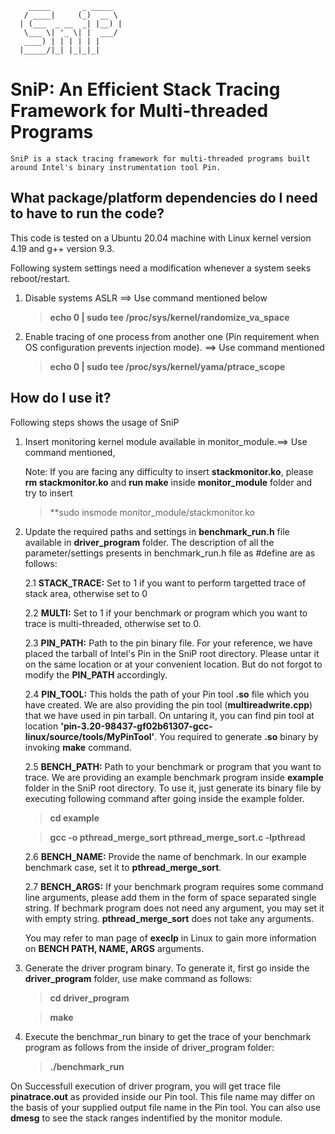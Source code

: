         _____       _ _____  
       / ____|     (_)  __ \
      | (___  _ __  _| |__) |
       \___ \| '_ \| |  ___/
       ____) | | | | | |     
      |_____/|_| |_|_|_|     
SniP: An Efficient Stack Tracing Framework for Multi-threaded Programs
=======================================================================
    SniP is a stack tracing framework for multi-threaded programs built around Intel's binary instrumentation tool Pin.

## What package/platform dependencies do I need to have to run the code?

  This code is tested on a Ubuntu 20.04 machine with Linux kernel version 4.19 and g++ version 9.3.

  Following system settings need a modification whenever a system seeks reboot/restart.

  1. Disable systems ASLR ==> Use command mentioned below
      > **echo 0 | sudo tee /proc/sys/kernel/randomize_va_space**

  2. Enable tracing of one process from another one (Pin requirement when OS configuration prevents injection mode). ==> Use command mentioned
      > **echo 0 | sudo tee /proc/sys/kernel/yama/ptrace_scope**

## How do I use it?

  Following steps shows the usage of SniP

  1. Insert monitoring kernel module available in monitor_module.==> Use command mentioned,

      Note: If you are facing any difficulty to insert **stackmonitor.ko**, please **rm stackmonitor.ko** and **run make** inside **monitor_module** folder and try to insert
      > **sudo insmode monitor_module/stackmonitor.ko

  2. Update the required paths and settings in **benchmark_run.h** file available in **driver_program** folder. The description of all the parameter/settings presents in benchmark_run.h file as #define are as follows:

      2.1 **STACK_TRACE:** Set to 1 if you want to perform targetted trace of stack area, otherwise set to 0

      2.2 **MULTI:** Set to 1 if your benchmark or program which you want to trace is multi-threaded, otherwise set to 0.

      2.3 **PIN_PATH:** Path to the pin binary file. For your reference, we have placed the tarball of Intel's Pin in the SniP root directory. Please untar it on the same location or at your convenient location. But do not forgot to modify the **PIN_PATH** accordingly.

      2.4 **PIN_TOOL:** This holds the path of your Pin tool **.so** file which you have created. We are also providing the pin tool (**multireadwrite.cpp**) that we have used in pin tarball. On untaring it, you can find pin tool at location **'pin-3.20-98437-gf02b61307-gcc-linux/source/tools/MyPinTool'**. You required to generate **.so** binary by invoking **make** command.

      2.5 **BENCH_PATH:** Path to your benchmark or program that you want to trace. We are providing an example benchmark program inside **example** folder in the SniP root directory. To use it, just generate its binary file by executing following command after going inside the example folder.
      > **cd example**

      > **gcc -o pthread_merge_sort pthread_merge_sort.c -lpthread**

      2.6 **BENCH_NAME:** Provide the name of benchmark. In our example benchmark case, set it to **pthread_merge_sort**.

      2.7 **BENCH_ARGS:** If your benchmark program requires some command line arguments, please add them in the form of space separated single string. If bechmark program does not need any argument, you may set it with empty string. **pthread_merge_sort** does not take any arguments.
      
      You may refer to man page of **execlp** in Linux to gain more information on **BENCH PATH, NAME, ARGS** arguments.

  3. Generate the driver program binary. To generate it, first go inside the **driver_program** folder, use make command as follows:
      > **cd driver_program**

      > **make**

  4. Execute the benchmar_run binary to get the trace of your benchmark program as follows from the inside of driver_program folder:
      > **./benchmark_run**

  On Successfull execution of driver program, you will get trace file **pinatrace.out** as provided inside our Pin tool. This file name may differ on the basis of your supplied output file name in the Pin tool. You can also use **dmesg** to see the stack ranges indentified by the monitor module.
